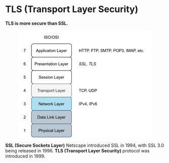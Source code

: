 # TLS (Transport Layer Security)

**TLS is more secure than SSL.**

<figure><img src="../../.gitbook/assets/image (2) (1).png" alt=""><figcaption></figcaption></figure>

**SSL (Secure Sockets Layer)** Netscape introduced SSL in 1994, with SSL 3.0 being released in 1996. **TLS (Transport Layer Security)** protocol was introduced in 1999.
